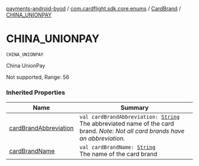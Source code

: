 [payments-android-byod](../../index.md) / [com.cardflight.sdk.core.enums](../index.md) / [CardBrand](index.md) / [CHINA_UNIONPAY](./-c-h-i-n-a_-u-n-i-o-n-p-a-y.md)

# CHINA_UNIONPAY

`CHINA_UNIONPAY`

China UnionPay

Not supported, Range: 56

### Inherited Properties

| Name | Summary |
|---|---|
| [cardBrandAbbreviation](card-brand-abbreviation.md) | `val cardBrandAbbreviation: `[`String`](https://kotlinlang.org/api/latest/jvm/stdlib/kotlin/-string/index.html)<br>The abbreviated name of the card brand. *Note: Not all card brands have an abbreviation.* |
| [cardBrandName](card-brand-name.md) | `val cardBrandName: `[`String`](https://kotlinlang.org/api/latest/jvm/stdlib/kotlin/-string/index.html)<br>The name of the card brand |

